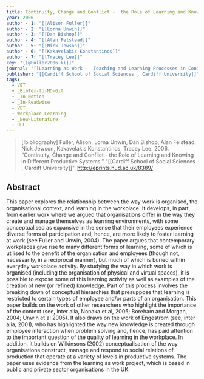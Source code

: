 ```yaml
---
title: Continuity, Change and Conflict -  the Role of Learning and Knowing in Different Productive Systems
year: 2006
author - 1: "[[Alison Fuller]]"
author - 2: "[[Lorna Unwin]]"
author - 3: "[[Dan Bishop]]"
author - 4: "[[Alan Felstead]]"
author - 5: "[[Nick Jewson]]"
author - 6: "[[Kakavelakis Konstantinos]]"
author - 7: "[[Tracey Lee]]"
key: "[[@Fuller2006-ki]]"
journal: "[[Learning as Work -  Teaching and Learning Processes in Contemporary Work Organisations]]"
publisher: "[[Cardiff School of Social Sciences , Cardiff University]]"
tags:
  - VET
  - _BibTex-to-MD-Git
  - _In-Notion
  - _In-Readwise
  - VET
  - Workplace-Learning
  - _New-Literature
  - UCL
---
```


> [!bibliography]
> Fuller, Alison, Lorna Unwin, Dan Bishop, Alan Felstead, Nick Jewson, Kakavelakis Konstantinos, Tracey Lee. 2006. “Continuity, Change and Conflict -  the Role of Learning and Knowing in Different Productive Systems.” "[[Cardiff School of Social Sciences , Cardiff University]]". http://eprints.hud.ac.uk/8389/

## Abstract
This paper explores the relationship between the way work is organised, the organisational context, and learning in the workplace. It develops, in part, from earlier work where we argued that organisations differ in the way they create and manage themselves as learning environments, with some conceptualised as expansive in the sense that their employees experience diverse forms of participation and, hence, are more likely to foster learning at work (see Fuller and Unwin, 2004). The paper argues that contemporary workplaces give rise to many different forms of learning, some of which is utilised to the benefit of the organisation and employees (though not, necessarily, in a reciprocal manner), but much of which is buried within everyday workplace activity. By studying the way in which work is organised (including the organisation of physical and virtual spaces), it is possible to expose some of this learning activity as well as examples of the creation of new (or refined) knowledge. Part of this process involves the breaking down of conceptual hierarchies that presuppose that learning is restricted to certain types of employee and/or parts of an organisation. This paper builds on the work of other researchers who highlight the importance of the context (see, inter alia, Nonaka et al, 2005; Boreham and Morgan, 2004; Unwin et al 2005). It also draws on the work of Engestrom (see, inter alia, 2001), who has highlighted the way new knowledge is created through employee interaction when problem solving and, hence, has paid attention to the important question of the quality of learning in the workplace. In addition, it builds on Wilkinsons (2002) conceptualisation of the way organisations construct, manage and respond to social relations of production that operate at a variety of levels in productive systems. The paper uses evidence from the learning as work project, which is based in public and private sector organisations in the UK.